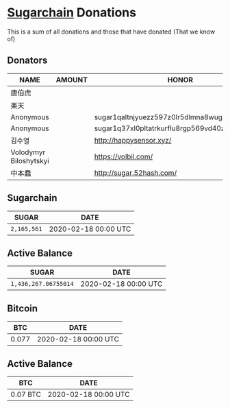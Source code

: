 # [Sugarchain](https://github.com/sugarchain-project) Donations
This is a sum of all donations and those that have donated (That we know of)

## Donators
NAME | AMOUNT | HONOR | 
--|--|--| 
唐伯虎 | | 
楽天 | | 
Anonymous | | sugar1qaltnjyuezz597z0lr5dlmna8wug9vv04q95zta | 
Anonymous | | sugar1q37xl0pltatrkurflu8rgp569vd40znnlsaphas | 
김수열 | | http://happysensor.xyz/ | 
Volodymyr Biloshytskyi | | https://volbil.com/ | 
中本蠢 | | http://sugar.52hash.com/ | 

## Sugarchain
SUGAR | DATE |
--|--|
`2,165,561` | 2020-02-18 00:00 UTC | 

## Active Balance
SUGAR | DATE |
--|--|
`1,436,267.06755014` | 2020-02-18 00:00 UTC |

## Bitcoin
BTC | DATE |
--|--|
0.077 | 2020-02-18 00:00 UTC |

## Active Balance
BTC | DATE |
--|--|
0.07 BTC | 2020-02-18 00:00 UTC | 
